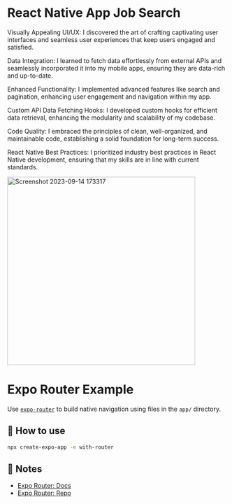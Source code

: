 # React Native App Job Search

Visually Appealing UI/UX: I discovered the art of crafting captivating user interfaces and seamless user experiences that keep users engaged and satisfied.

Data Integration: I learned to fetch data effortlessly from external APIs and seamlessly incorporated it into my mobile apps, ensuring they are data-rich and up-to-date.

Enhanced Functionality: I implemented advanced features like search and pagination, enhancing user engagement and navigation within my app.

Custom API Data Fetching Hooks: I developed custom hooks for efficient data retrieval, enhancing the modularity and scalability of my codebase.

Code Quality: I embraced the principles of clean, well-organized, and maintainable code, establishing a solid foundation for long-term success.

React Native Best Practices: I prioritized industry best practices in React Native development, ensuring that my skills are in line with current standards.


<img width="430" alt="Screenshot 2023-09-14 173317" src="https://github.com/AaronMurillo01/job-search-app/assets/113479474/d855e486-c036-4e69-855c-8644372fefc9">





# Expo Router Example

Use [`expo-router`](https://expo.github.io/router) to build native navigation using files in the `app/` directory.

## 🚀 How to use

```sh
npx create-expo-app -e with-router
```

## 📝 Notes

- [Expo Router: Docs](https://expo.github.io/router)
- [Expo Router: Repo](https://github.com/expo/router)
